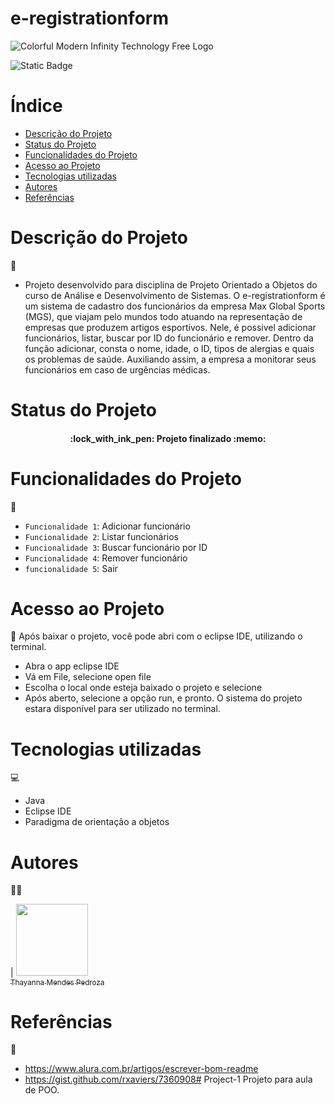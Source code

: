 # e-registrationform
![Colorful Modern Infinity Technology Free Logo](https://github.com/Thaymp/Project-1/assets/173932690/034c4632-4926-45ff-971c-812321d623b9)

![Static Badge](https://img.shields.io/badge/https%3A%2F%2Fgithub.com%2FThaymp%2FProject-1)

# Índice 

* [Descrição do Projeto](#descrição-do-projeto)
* [Status do Projeto](#status-do-projeto)
* [Funcionalidades do Projeto](#funcionalidades-do-projeto)
* [Acesso ao Projeto](#acesso-ao-projeto)
* [Tecnologias utilizadas](#tecnologias-utilizadas)
* [Autores](#autores)
* [Referências](#referências)

# Descrição do Projeto
  📖
* Projeto desenvolvido para disciplina de Projeto Orientado a Objetos do curso de Análise e Desenvolvimento de Sistemas. O e-registrationform é um sistema de cadastro dos funcionários da empresa Max Global Sports (MGS), que viajam pelo mundos todo atuando na representação de empresas que produzem artigos esportivos. Nele, é possivel adicionar funcionários, listar, buscar por ID do funcionário e remover. Dentro da função adicionar, consta o nome, idade, o ID, tipos de alergias e quais os problemas de saúde. Auxiliando assim, a empresa a monitorar seus funcionários em caso de urgências médicas.

# Status do Projeto
<h4 align="center"> 
    :lock_with_ink_pen:  Projeto finalizado  :memo:
</h4>

# Funcionalidades do Projeto
 🔨
- `Funcionalidade 1`: Adicionar funcionário
- `Funcionalidade 2`: Listar funcionários
- `Funcionalidade 3`: Buscar funcionário por ID
- `Funcionalidade 4`: Remover funcionário
- `funcionalidade 5`: Sair

# Acesso ao Projeto
 📲
Após baixar o projeto, você pode abri com o eclipse IDE, utilizando o terminal.
* Abra o app eclipse IDE
* Vá em File, selecione open file
* Escolha o local onde esteja baixado o projeto e selecione
* Após aberto, selecione a opção run, e pronto. O sistema do projeto estara disponível para ser utilizado no terminal.

# Tecnologias utilizadas 
 💻
* Java
* Eclipse IDE
* Paradigma de orientação a objetos

# Autores
 👩‍💻
 
| [<img loading="lazy" src="https://avatars.githubusercontent.com/u/173932690?v=4" width=115><br><sub>Thayanna Mendes Pedroza</sub>](https://github.com/Thaymp) 

# Referências
 📑
* https://www.alura.com.br/artigos/escrever-bom-readme
* https://gist.github.com/rxaviers/7360908# Project-1
Projeto para aula de POO.
